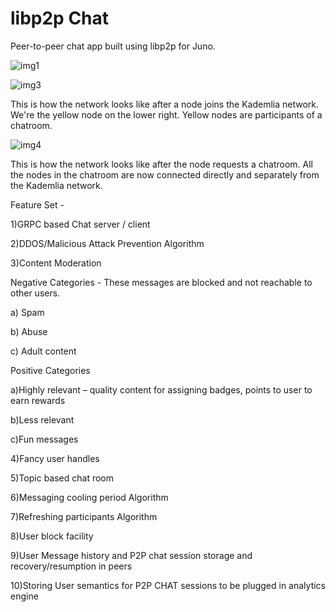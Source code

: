 # libp2p Chat

Peer-to-peer chat app built using libp2p for Juno.


![img1](https://user-images.githubusercontent.com/3880512/187168129-21af280d-9718-41b5-b324-84dc4599f157.JPG)





![img3](https://user-images.githubusercontent.com/3880512/187168840-ba948e44-1e3b-4eb7-9ad5-62a1380cc524.png)

This is how the network looks  like after a node joins the Kademlia network. We're the yellow node on the lower right. Yellow nodes are participants of a chatroom.



![img4](https://user-images.githubusercontent.com/3880512/187168929-bfffd24e-65ce-4157-89f8-c053e6b57ccc.png)


This is how the network looks like after the node requests a chatroom. All the nodes in the chatroom are now connected directly and separately from the Kademlia network.


Feature Set - 

1)GRPC based Chat server / client

2)DDOS/Malicious Attack Prevention Algorithm 

3)Content Moderation

Negative Categories - These messages are blocked and not reachable to other users.

a) Spam

b) Abuse

c) Adult content


Positive Categories 

a)Highly relevant – quality content for assigning badges, points to user to earn rewards

b)Less relevant

c)Fun messages

4)Fancy user handles

5)Topic based chat room

6)Messaging cooling period Algorithm

7)Refreshing participants Algorithm 

8)User block facility 

9)User Message history and P2P chat session storage and recovery/resumption in peers

10)Storing User semantics for P2P CHAT sessions to be plugged in analytics engine


